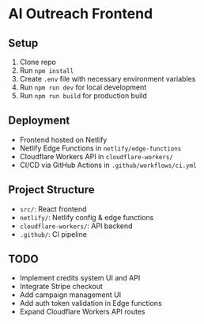 # AI Outreach Frontend

## Setup

1. Clone repo  
2. Run `npm install`  
3. Create `.env` file with necessary environment variables  
4. Run `npm run dev` for local development  
5. Run `npm run build` for production build  

## Deployment

- Frontend hosted on Netlify  
- Netlify Edge Functions in `netlify/edge-functions`  
- Cloudflare Workers API in `cloudflare-workers/`  
- CI/CD via GitHub Actions in `.github/workflows/ci.yml`

## Project Structure

- `src/`: React frontend  
- `netlify/`: Netlify config & edge functions  
- `cloudflare-workers/`: API backend  
- `.github/`: CI pipeline  

## TODO

- Implement credits system UI and API  
- Integrate Stripe checkout  
- Add campaign management UI  
- Add auth token validation in Edge functions  
- Expand Cloudflare Workers API routes
